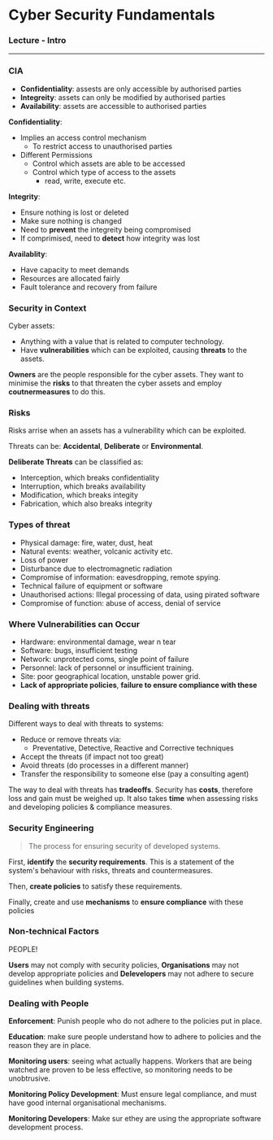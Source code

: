 # Cyber Security Fundamentals
### Lecture - Intro
---

### CIA

- **Confidentiality**: assests are only accessible by authorised parties
- **Integreity**: assets can only be modified by authorised parties
- **Availability**: assets are accessible to authorised parties

**Confidentiality**:

- Implies an access control mechanism
    -  To restrict access to unauthorised parties
-  Different Permissions
    - Control which assets are able to be accessed
    - Control which type of access to the assets
        - read, write, execute etc.

**Integrity**:

- Ensure nothing is lost or deleted
- Make sure nothing is changed
- Need to **prevent** the integreity being compromised
- If comprimised, need to **detect** how integrity was lost

**Availablity**:

- Have capacity to meet demands
- Resources are allocated fairly
- Fault tolerance and recovery from failure


### Security in Context

Cyber assets:
- Anything with a value that is related to computer technology.
- Have **vulnerabilities** which can be exploited, causing **threats** to the assets.

**Owners** are the people responsible for the cyber assets. They want to minimise the **risks** to that threaten the cyber assets and employ **coutnermeasures** to do this.

### Risks

Risks arrise when an assets has a vulnerability which can be exploited. 

Threats can be: **Accidental**, **Deliberate** or **Environmental**.

**Deliberate Threats** can be classified as:
 - Interception, which breaks confidentiality
 - Interruption, which breaks availability
 - Modification, which breaks integity
 - Fabrication, which also breaks integrity
 
### Types of threat

- Physical damage: fire, water, dust, heat
- Natural events: weather, volcanic activity etc.
- Loss of power
- Disturbance due to electromagnetic radiation
- Compromise of information: eavesdropping, remote spying.
- Technical failure of equipment or software
- Unauthorised actions: Illegal processing of data, using pirated software
- Compromise of function: abuse of access, denial of service

### Where Vulnerabilities can Occur

- Hardware: environmental damage, wear n tear
- Software: bugs, insufficient testing
- Network: unprotected coms, single point of failure
- Personnel: lack of personnel or insufficient training.
- Site: poor geographical location, unstable power grid.
- **Lack of appropriate policies**, **failure to ensure compliance with these**

### Dealing with threats

Different ways to deal with threats to systems:

- Reduce or remove threats via:
    - Preventative, Detective, Reactive and Corrective techniques
- Accept the threats (if impact not too great)
- Avoid threats (do processes in a different manner)
- Transfer the responsibility to someone else (pay a consulting agent)

The way to deal with threats has **tradeoffs**. Security has **costs**, therefore loss and gain must be weighed up. It also takes **time** when assessing risks and developing policies & compliance measures.

### Security Engineering

> The process for ensuring security of developed systems.

First, **identify** the **security requirements**. This is a statement of the system's behaviour with risks, threats and countermeasures.

Then, **create policies** to satisfy these requirements.

Finally, create and use **mechanisms** to **ensure compliance** with these policies

### Non-technical Factors

PEOPLE!

**Users** may not comply with security policies, **Organisations** may not develop appropriate policies and **Delevelopers** may not adhere to secure guidelines when building systems.

### Dealing with People

**Enforcement**: Punish people who do not adhere to the policies put in place.

**Education**: make sure people understand how to adhere to policies and the reason they are in place.

**Monitoring users**: seeing what actually happens. Workers that are being watched are proven to be less effective, so monitoring needs to be unobtrusive. 

**Monitoring Policy Development**: Must ensure legal compliance, and must have good internal organisational mechanisms.

**Monitoring Developers**: Make sur ethey are using the appropriate software development process.



